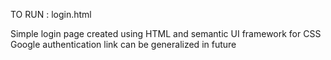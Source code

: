 TO RUN : login.html

Simple login page created using HTML and semantic UI framework for CSS
Google authentication link can be generalized in future
